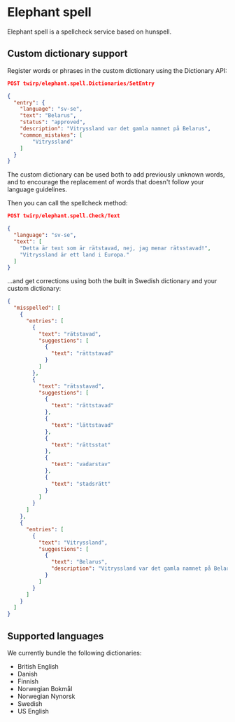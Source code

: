 # Elephant spell

Elephant spell is a spellcheck service based on hunspell.

## Custom dictionary support

Register words or phrases in the custom dictionary using the Dictionary API:

``` json
POST twirp/elephant.spell.Dictionaries/SetEntry

{
  "entry": {
    "language": "sv-se",
    "text": "Belarus",
    "status": "approved",
    "description": "Vitryssland var det gamla namnet på Belarus",
    "common_mistakes": [
        "Vitryssland"
    ]
  }
}
```

The custom dictionary can be used both to add previously unknown words, and to encourage the replacement of words that doesn't follow your language guidelines.

Then you can call the spellcheck method:

``` json
POST twirp/elephant.spell.Check/Text

{
  "language": "sv-se",
  "text": [
    "Detta är text som är rätstavad, nej, jag menar rätsstavad!",
    "Vitryssland är ett land i Europa."
  ]
}
```

...and get corrections using both the built in Swedish dictionary and your custom dictionary:

``` json
{
  "misspelled": [
    {
      "entries": [
        {
          "text": "rätstavad",
          "suggestions": [
            {
              "text": "rättstavad"
            }
          ]
        },
        {
          "text": "rätsstavad",
          "suggestions": [
            {
              "text": "rättstavad"
            },
            {
              "text": "lättstavad"
            },
            {
              "text": "rättsstat"
            },
            {
              "text": "vadarstav"
            },
            {
              "text": "stadsrätt"
            }
          ]
        }
      ]
    },
    {
      "entries": [
        {
          "text": "Vitryssland",
          "suggestions": [
            {
              "text": "Belarus",
              "description": "Vitryssland var det gamla namnet på Belarus"
            }
          ]
        }
      ]
    }
  ]
}
```

## Supported languages

We currently bundle the following dictionaries:

* British English
* Danish
* Finnish
* Norwegian Bokmål
* Norwegian Nynorsk
* Swedish
* US English
